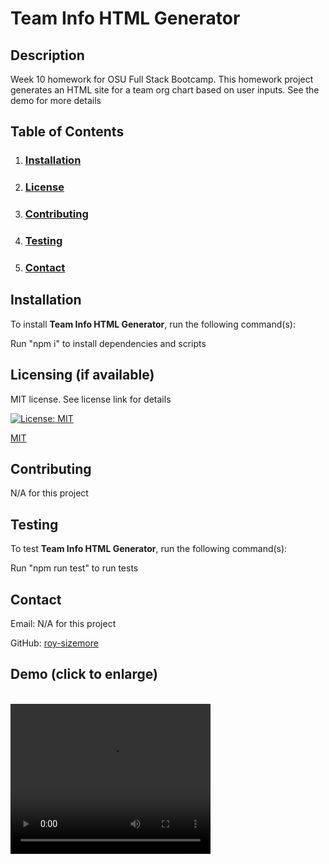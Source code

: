 # **Team Info HTML Generator**

  ## **Description**
  
  Week 10 homework for OSU Full Stack Bootcamp. This homework project generates an HTML site for a team org chart based on user inputs. See the demo for more details
  
  ## **Table of Contents**
  
  1. ### [Installation](#installation)
  
  2. ### [License](#license)
  
  3. ### [Contributing](#contributing)
  
  4. ### [Testing](#testing)
  
  5. ### [Contact](#contact)
  
  ## **Installation**
  
  To install **Team Info HTML Generator**, run the following command(s):
  
  Run "npm i" to install dependencies and scripts
  
  ## **Licensing** (if available)
  
  MIT license. See license link for details
  
  [![License: MIT](https://img.shields.io/badge/License-MIT-yellow.svg)](https://opensource.org/licenses/MIT)
  
  [MIT](https://opensource.org/licenses/MIT)
    
  ## **Contributing**
  
  N/A for this project
  
  ## **Testing**
  
  To test **Team Info HTML Generator**, run the following command(s):
  
  Run "npm run test" to run tests
    
  ## **Contact**
  
  Email: N/A for this project

  GitHub: [roy-sizemore](https://github.com/roy-sizemore/)

  ## **Demo** (click to enlarge)
  <br><video width="320" height="240" controls>
  <source src="https://github.com/roy-sizemore/screenshots/blob/main/team-info-html-gen_demo.mp4" type="video/mp4" alt="demo">
</video>
